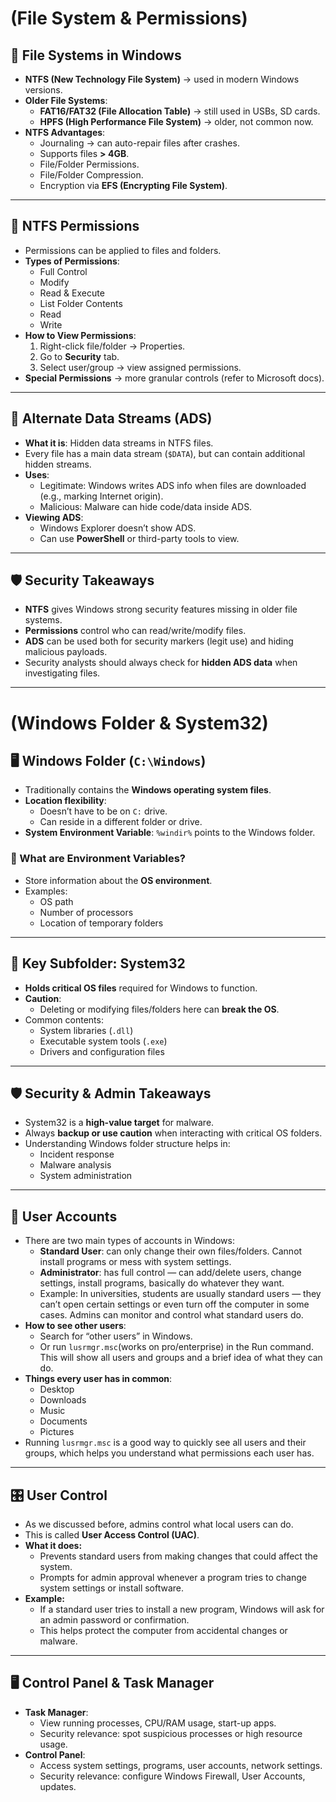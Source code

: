 # (File System & Permissions)

## 📂 File Systems in Windows

- **NTFS (New Technology File System)** → used in modern Windows versions.
- **Older File Systems**:
    - **FAT16/FAT32 (File Allocation Table)** → still used in USBs, SD cards.
    - **HPFS (High Performance File System)** → older, not common now.
- **NTFS Advantages**:
    - Journaling → can auto-repair files after crashes.
    - Supports files **> 4GB**.
    - File/Folder Permissions.
    - File/Folder Compression.
    - Encryption via **EFS (Encrypting File System)**.

---

## 🔑 NTFS Permissions

- Permissions can be applied to files and folders.
- **Types of Permissions**:
    - Full Control
    - Modify
    - Read & Execute
    - List Folder Contents
    - Read
    - Write
- **How to View Permissions**:
    1. Right-click file/folder → Properties.
    2. Go to **Security** tab.
    3. Select user/group → view assigned permissions.
- **Special Permissions** → more granular controls (refer to Microsoft docs).

---

## 📑 Alternate Data Streams (ADS)

- **What it is**: Hidden data streams in NTFS files.
- Every file has a main data stream (`$DATA`), but can contain additional hidden streams.
- **Uses**:
    - Legitimate: Windows writes ADS info when files are downloaded (e.g., marking Internet origin).
    - Malicious: Malware can hide code/data inside ADS.
- **Viewing ADS**:
    - Windows Explorer doesn’t show ADS.
    - Can use **PowerShell** or third-party tools to view.

---

## 🛡️ Security Takeaways

- **NTFS** gives Windows strong security features missing in older file systems.
- **Permissions** control who can read/write/modify files.
- **ADS** can be used both for security markers (legit use) and hiding malicious payloads.
- Security analysts should always check for **hidden ADS data** when investigating files.

---

# (Windows Folder & System32)

## 🖥️ Windows Folder (`C:\Windows`)

- Traditionally contains the **Windows operating system files**.
- **Location flexibility**:
    - Doesn’t have to be on `C:` drive.
    - Can reside in a different folder or drive.
- **System Environment Variable**: `%windir%` points to the Windows folder.

### 🔹 What are Environment Variables?

- Store information about the **OS environment**.
- Examples:
    - OS path
    - Number of processors
    - Location of temporary folders

---

## 📂 Key Subfolder: System32

- **Holds critical OS files** required for Windows to function.
- **Caution**:
    - Deleting or modifying files/folders here can **break the OS**.
- Common contents:
    - System libraries (`.dll`)
    - Executable system tools (`.exe`)
    - Drivers and configuration files

---

## 🛡️ Security & Admin Takeaways

- System32 is a **high-value target** for malware.
- Always **backup or use caution** when interacting with critical OS folders.
- Understanding Windows folder structure helps in:
    - Incident response
    - Malware analysis
    - System administration

---

## 👥 User Accounts

- There are two main types of accounts in Windows:
    - **Standard User**: can only change their own files/folders. Cannot install programs or mess with system settings.
    - **Administrator**: has full control — can add/delete users, change settings, install programs, basically do whatever they want.
    - Example: In universities, students are usually standard users — they can’t open certain settings or even turn off the computer in some cases. Admins can monitor and control what standard users do.
- **How to see other users**:
    - Search for “other users” in Windows.
    - Or run `lusrmgr.msc`(works on pro/enterprise) in the Run command. This will show all users and groups and a brief idea of what they can do.
- **Things every user has in common**:
    - Desktop
    - Downloads
    - Music
    - Documents
    - Pictures
- Running `lusrmgr.msc` is a good way to quickly see all users and their groups, which helps you understand what permissions each user has.

---

## 🎛️ User Control

- As we discussed before, admins control what local users can do.
- This is called **User Access Control (UAC)**.
- **What it does:**
    - Prevents standard users from making changes that could affect the system.
    - Prompts for admin approval whenever a program tries to change system settings or install software.
- **Example:**
    - If a standard user tries to install a new program, Windows will ask for an admin password or confirmation.
    - This helps protect the computer from accidental changes or malware.

---

## 🖥️ Control Panel & Task Manager

- **Task Manager**:
    - View running processes, CPU/RAM usage, start-up apps.
    - Security relevance: spot suspicious processes or high resource usage.
- **Control Panel**:
    - Access system settings, programs, user accounts, network settings.
    - Security relevance: configure Windows Firewall, User Accounts, updates.
